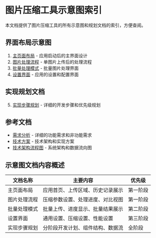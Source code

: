# 图片压缩工具示意图索引

本文档提供了图片压缩工具的所有示意图和规划文档的索引，方便查阅。

## 界面布局示意图

1. [主页面布局](01-示意图-主页面布局.md) - 应用启动后的主界面设计
2. [图片处理流程](02-示意图-图片处理流程.md) - 单图片上传后的处理流程
3. [批量处理模式](03-示意图-批量处理模式.md) - 批量图片处理界面
4. [设置界面](04-示意图-设置界面.md) - 应用的设置和配置界面

## 实现规划文档

5. [实现步骤规划](05-示意图-实现步骤规划.md) - 详细的开发步骤和优先级规划

## 参考文档

- [需求分析](需求分析.md) - 详细的功能需求和非功能需求
- [技术方案](技术方案.md) - 技术架构和实现方案
- [技术架构流程图](技术架构流程图.md) - 系统架构和数据流向图

## 示意图文档内容概述

| 文档名称 | 主要内容 | 优先级 |
|---------|---------|-------|
| 主页面布局 | 应用首页、上传区域、历史记录展示 | 第一阶段 |
| 图片处理流程 | 压缩参数设置、处理进度、对比视图 | 第一阶段 |
| 批量处理模式 | 批量上传、进度显示、批量结果展示 | 第二阶段 |
| 设置界面 | 通用设置、压缩设置、性能设置 | 第三阶段 |
| 实现步骤规划 | 分阶段开发计划、组件结构、数据流 | 全阶段 | 